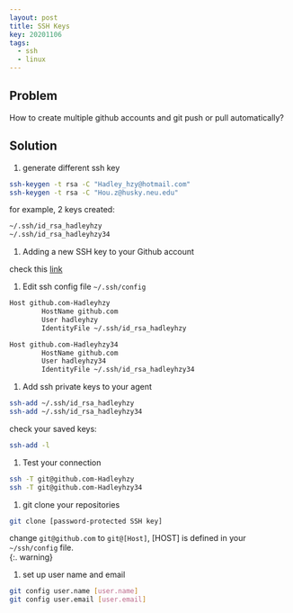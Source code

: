 ```yaml
---
layout: post
title: SSH Keys
key: 20201106
tags:
  - ssh
  - linux
---
```


## Problem
How to create multiple github accounts and git push or pull automatically?

## Solution
1. generate different ssh key
``` bash
ssh-keygen -t rsa -C "Hadley_hzy@hotmail.com"
ssh-keygen -t rsa -C "Hou.z@husky.neu.edu"
```

for example, 2 keys created:
```bash
~/.ssh/id_rsa_hadleyhzy
~/.ssh/id_rsa_hadleyhzy34
```

1. Adding a new SSH key to your Github account

check this [link](https://docs.github.com/en/free-pro-team@latest/github/authenticating-to-github/adding-a-new-ssh-key-to-your-github-account)

1. Edit ssh config file `~/.ssh/config`

```bash
Host github.com-Hadleyhzy
        HostName github.com
        User hadleyhzy
        IdentityFile ~/.ssh/id_rsa_hadleyhzy

Host github.com-Hadleyhzy34
        HostName github.com
        User hadleyhzy34
        IdentityFile ~/.ssh/id_rsa_hadleyhzy34
```

1. Add ssh private keys to your agent

```bash
ssh-add ~/.ssh/id_rsa_hadleyhzy
ssh-add ~/.ssh/id_rsa_hadleyhzy34
```

check your saved keys:
```bash
ssh-add -l
```

1. Test your connection

```bash
ssh -T git@github.com-Hadleyhzy
ssh -T git@github.com-Hadleyhzy34
```

1. git clone your repositories

```bash
git clone [password-protected SSH key]
```

change `git@github.com` to `git@[Host]`, [HOST] is defined in your `~/ssh/config` file.  
{:. warning}

1. set up user name and email

```bash
git config user.name [user.name]
git config user.email [user.email]
```